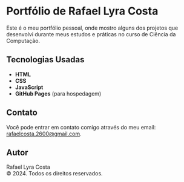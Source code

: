 # Portfólio de Rafael Lyra Costa

Este é o meu portfólio pessoal, onde mostro alguns dos projetos que desenvolvi durante meus estudos e práticas no curso de Ciência da Computação.
 
## Tecnologias Usadas

- **HTML**
- **CSS**
- **JavaScript**
- **GitHub Pages** (para hospedagem)

## Contato

Você pode entrar em contato comigo através do meu email: rafaelcosta.2600@gmail.com.

## Autor

Rafael Lyra Costa  
© 2024. Todos os direitos reservados.
